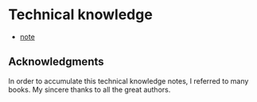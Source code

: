 # Technical knowledge

- [note](./note/README.md)


## Acknowledgments

In order to accumulate this technical knowledge notes, I referred to many books. My sincere thanks to all the great authors.
